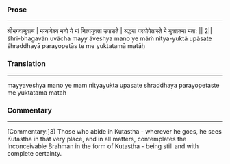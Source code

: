 ### Prose 
 --- 
श्रीभगवानुवाच |
मय्यावेश्य मनो ये मां नित्ययुक्ता उपासते |
श्रद्धया परयोपेतास्ते मे युक्ततमा मता: || 2||
śhrī-bhagavān uvācha
mayy āveśhya mano ye māṁ nitya-yuktā upāsate
śhraddhayā parayopetās te me yuktatamā matāḥ

### Translation 
 --- 
mayyaveshya mano ye mam nityayukta upasate shraddhaya parayopetaste me yuktatama matah

### Commentary 
 --- 
[Commentary:]3) Those who abide in Kutastha - wherever he goes, he sees Kutastha in that very place, and in all matters, contemplates the Inconceivable Brahman in the form of Kutastha - being still and with complete certainty.